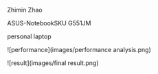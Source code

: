 Zhimin Zhao

ASUS-NotebookSKU G551JM

personal laptop

![performance](images/performance analysis.png)

![result](images/final result.png)
